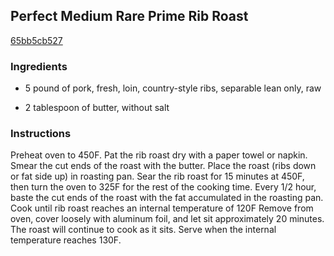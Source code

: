## Perfect Medium Rare Prime Rib Roast

[65bb5cb527](http://www.food.com/recipe/perfect-medium-rare-prime-rib-roast-246601)

### Ingredients

 - 5 pound of pork, fresh, loin, country-style ribs, separable lean only, raw

 - 2 tablespoon of butter, without salt

### Instructions

Preheat oven to 450F. Pat the rib roast dry with a paper towel or napkin. Smear the cut ends of the roast with the butter. Place the roast (ribs down or fat side up) in roasting pan. Sear the rib roast for 15 minutes at 450F, then turn the oven to 325F for the rest of the cooking time. Every 1/2 hour, baste the cut ends of the roast with the fat accumulated in the roasting pan. Cook until rib roast reaches an internal temperature of 120F Remove from oven, cover loosely with aluminum foil, and let sit approximately 20 minutes. The roast will continue to cook as it sits. Serve when the internal temperature reaches 130F.